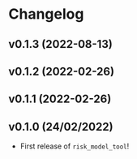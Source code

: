 # Changelog

<!--next-version-placeholder-->

## v0.1.3 (2022-08-13)


## v0.1.2 (2022-02-26)


## v0.1.1 (2022-02-26)


## v0.1.0 (24/02/2022)

- First release of `risk_model_tool`!